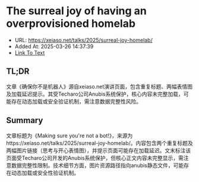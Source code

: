 # The surreal joy of having an overprovisioned homelab
- URL: https://xeiaso.net/talks/2025/surreal-joy-homelab/
- Added At: 2025-03-26 14:37:39
- [Link To Text](2025-03-26-the-surreal-joy-of-having-an-overprovisioned-homelab_raw.md)

## TL;DR


文章《确保你不是机器人》源自xeiaso.net演讲页面，包含重复标题、两幅表情图及加载延迟提示。其受Techaro公司Anubis系统保护，核心内容未完整加载，可能存在动态加载或安全验证机制，需注意数据完整性风险。

## Summary


文章标题为《Making sure you're not a bot!》，来源为https://xeiaso.net/talks/2025/surreal-joy-homelab/。内容包含两个重复标题及两幅图片链接（思考与开心表情图），并提示页面可能存在加载延迟。文末标注该页面受Techaro公司开发的Anubis系统保护，但核心正文内容未完整显示，需注意数据完整性限制。技术细节方面，图片资源路径指向anubis静态文件，可能存在动态加载或安全性验证机制。
